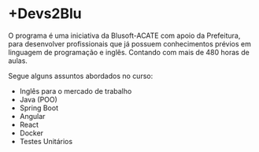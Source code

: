 # +Devs2Blu

O programa é uma iniciativa da Blusoft-ACATE com apoio da Prefeitura, para desenvolver profissionais que já possuem conhecimentos prévios em linguagem de programação e inglês. Contando com mais de 480 horas de aulas.

Segue alguns assuntos abordados no curso:
* Inglês para o mercado de trabalho
* Java (POO)
* Spring Boot
* Angular
* React
* Docker
* Testes Unitários
